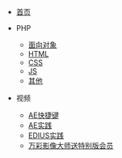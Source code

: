 * [首页](/)

* PHP
  * [面向对象](PHP/PHP面向对象)
  * [HTML](Qianduan/)
  * [CSS](Qianduan/)
  * [JS](Qianduan/)
  * [其他](Qita/)

* 视频
  * [AE快捷键](Video/AE快捷键)
  * [AE实践](Video/AEAfterEffects实践)
  * [EDIUS实践](Video/EDIUS实践)
  * [万彩影像大师送特别版会员](Video/万彩影像大师送特别版会员)

